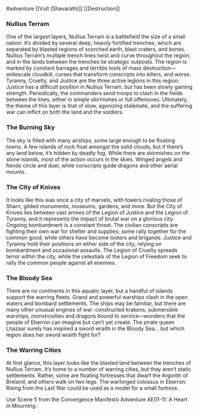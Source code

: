 #adventure [[Vult (Shavarath)]] [[Destruction]]


### **Nullius Terram**

One of the largest layers, Nullius Terram is a battlefield the size of a small nation. It’s divided by several deep, heavily fortified trenches, which are separated by blasted regions of scorched earth, blast craters, and bones. Nullius Terram’s multiple trench lines twist and curve throughout the region, and in the lands between the trenches lie strategic outposts.
The region is marked by constant barrages and terrible tools of mass destruction—widescale cloudkill, curses that transform conscripts into killers, and worse.
Tyranny, Cruelty, and Justice are the three active legions in this region. Justice has a difficult position in Nullius Terram, but has been slowly gaining strength. Periodically, the commanders send troops to clash in the fields between the lines, either in simple skirmishes or full offensives. Ultimately, the theme of this layer is that of slow, agonizing stalemate, and the suffering war can inflict on both the land and the soldiers.

### **The Burning Sky**

The sky is filled with many airships, some large enough to be floating towns. A few islands of rock float amongst the solid clouds, but if there’s any land below, it’s hidden by deadly fog. While there are skirmishes on the stone islands, most of the action occurs in the skies. Winged angels and fiends circle and duel, while conscripts guide dragons and other aerial mounts.

### **The City of Knives**

It looks like this was once a city of marvels, with towers rivaling those of Sharn, gilded monuments, museums, gardens, and more. But the City of Knives lies between vast armies of the Legion of Justice and the Legion of Tyranny, and it represents the impact of brutal war on a glorious city. Ongoing bombardment is a constant threat. The civilian conscripts are fighting their own war for shelter and supplies; some rally together for the common good, while others have become looters and brigands. Justice and Tyranny hold their positions on either side of the city, relying on bombardment and occasional assaults. The Legion of Cruelty spreads terror within the city, while the celestials of the Legion of Freedom seek to rally the common people against all enemies.

### **The Bloody Sea**

There are no continents in this aquatic layer, but a handful of islands support the warring fleets. Grand and powerful warships clash in the open waters and bombard settlements. The ships may be familiar, but there are many other unusual engines of war: constructed krakens, submersible warships, monstrosities and dragons bound to service—wonders that the people of Eberron can imagine but can’t yet create. The pirate queen Lhazaar surely has inspired a sword wraith in the Bloody Sea... but which legion does her sword wraith fight for?

### **The Warring Cities**

At first glance, this layer looks like the blasted land between the trenches of Nullius Terram. It’s home to a number of warring cities, but they aren’t static settlements. Rather, some are floating fortresses that dwarf the Argonth of Breland, and others walk on two legs. The warforged colossus in Eberron: Rising from the Last War could be used as a model for a small fortress.

Use Scene 5 from the Convergence Manifesto Adventure AE01-11: A Heart in Mourning.